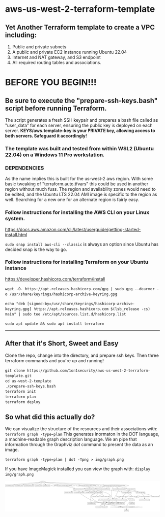 # aws-us-west-2-terraform-template
## Yet Another Terraform template to create a VPC including:

1. Public and private subnets
2. A public and private EC2 Instance running Ubuntu 22.04
3. Internet and NAT gateway, and S3 endpoint
4. All required routing tables and associations.

# BEFORE YOU BEGIN!!!
## Be sure to execute the "prepare-ssh-keys.bash" script before running Terraform.
The script generates a fresh SSH keypair and prepares a bash file called as "user_data" for each server, ensuring the public key is deployed on each server. <b>KEYS/aws.template-key is your PRIVATE key, allowing access to both servers.  Safeguard it accordingly!</b>

### The template was built and tested from within WSL2 (Ubuntu 22.04) on a Windows 11 Pro workstation.

### DEPENDENCIES
As the name implies this is built for the us-west-2 aws region.  With some basic tweaking of "terraform.auto.tfvars" this could be used in another region without much fuss.  The region and availability zones would need to be edited, and the Ubuntu LTS 22.04 AMI image is specific to the region as well.  Searching for a new one for an alternate region is fairly easy.

### Follow instructions for installing the AWS CLI on your Linux system.
https://docs.aws.amazon.com/cli/latest/userguide/getting-started-install.html

`sudo snap install aws-cli --classic` is always an option since Ubuntu has decided snap is the way to go.

### Follow instructions for installing Terraform on your Ubuntu instance
https://developer.hashicorp.com/terraform/install

`wget -O- https://apt.releases.hashicorp.com/gpg | sudo gpg --dearmor -o /usr/share/keyrings/hashicorp-archive-keyring.gpg`

`echo "deb [signed-by=/usr/share/keyrings/hashicorp-archive-keyring.gpg] https://apt.releases.hashicorp.com $(lsb_release -cs) main" | sudo tee /etc/apt/sources.list.d/hashicorp.list`

`sudo apt update && sudo apt install terraform`

<hr>

## After that it's Short, Sweet and Easy
Clone the repo, change into the directory, and prepare ssh keys.  Then three terraform commands and you're up and running!

`git clone https://github.com/1on1security/aws-us-west-2-terraform-template.git` <br>
`cd us-west-2-template` <br>
`./prepare-ssh-keys.bash` <br>
`terraform init` <br>
`terraform plan` <br>
`terraform deploy` <br>

## So what did this actually do?
We can visualize the structure of the resources and their associations with:
`terraform graph -type=plan`
This generates inormaton in the DOT language, a machine-readable graph description language.  We an pipe that information through the Graphviz <i>dot</i> command to present the data as an image.

`terraform graph -type=plan | dot -Tpng > img/graph.png`

If you have ImageMagick installed you can view the graph with:
`display img/graph.png`

![Terraform Graph](img/graph.png)